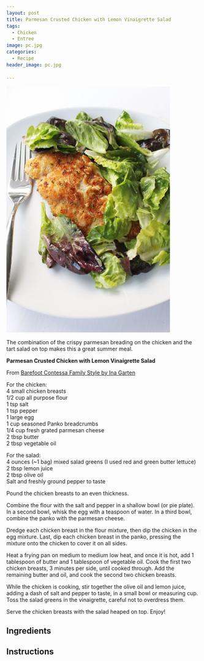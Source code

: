 ```yaml
---
layout: post
title: Parmesan Crusted Chicken with Lemon Vinaigrette Salad
tags:
  - Chicken
  - Entree
image: pc.jpg
categories:
  - Recipe
header_image: pc.jpg

---
```


![Image of Parmesan Crusted Chicken with Lemon Vinaigrette Salad.](/upload/pc.jpg)

The combination of the crispy parmesan breading on the chicken and the tart salad on top makes this a great summer meal.  
  
**Parmesan Crusted Chicken with Lemon Vinaigrette Salad**  
  
From [Barefoot Contessa Family Style by Ina Garten](http://barefootcontessa.com/recipes.aspx?RecipeID=371&S=0)  
  
For the chicken:  
4 small chicken breasts  
1/2 cup all purpose flour  
1 tsp salt  
1 tsp pepper  
1 large egg  
1 cup seasoned Panko breadcrumbs  
1/4 cup fresh grated parmesan cheese  
2 tbsp butter  
2 tbsp vegetable oil  
  
For the salad:  
4 ounces (~1 bag) mixed salad greens (I used red and green butter lettuce)  
2 tbsp lemon juice  
2 tbsp olive oil  
Salt and freshly ground pepper to taste  
  
  
Pound the chicken breasts to an even thickness.  
  
Combine the flour with the salt and pepper in a shallow bowl (or pie plate). In a second bowl, whisk the egg with a teaspoon of water. In a third bowl, combine the panko with the parmesan cheese.  
  
Dredge each chicken breast in the flour mixture, then dip the chicken in the egg mixture. Last, dip each chicken breast in the panko, pressing the mixture onto the chicken to cover it on all sides.  
  
Heat a frying pan on medium to medium low heat, and once it is hot, add 1 tablespoon of butter and 1 tablespoon of vegetable oil. Cook the first two chicken breasts, 3 minutes per side, until cooked through. Add the remaining butter and oil, and cook the second two chicken breasts.  
  
While the chicken is cooking, stir together the olive oil and lemon juice, adding a dash of salt and pepper to taste, in a small bowl or measuring cup. Toss the salad greens in the vinaigrette, careful not to overdress them.  
  
Serve the chicken breasts with the salad heaped on top. Enjoy!

## Ingredients



## Instructions







